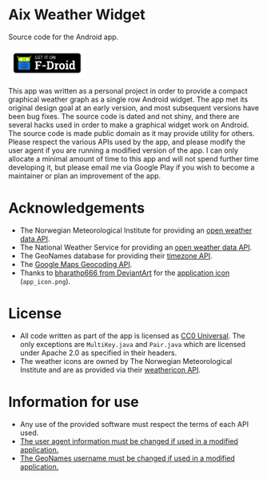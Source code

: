 # Aix Weather Widget

Source code for the Android app.

[<img src="metadata/en_fdroid.png" height="60" alt="Get it on F-Droid">](https://f-droid.org/packages/net.veierland.aix/)

This app was written as a personal project in order to provide a compact graphical weather graph as a single row Android widget. The app met its original design goal at an early version, and most subsequent versions have been bug fixes. The source code is dated and not shiny, and there are several hacks used in order to make a graphical widget work on Android. The source code is made public domain as it may provide utility for others. Please respect the various APIs used by the app, and please modify the user agent if you are running a modified version of the app. I can only allocate a minimal amount of time to this app and will not spend further time developing it, but please email me via Google Play if you wish to become a maintainer or plan an improvement of the app.

# Acknowledgements

* The Norwegian Meteorological Institute for providing an [open weather data API](https://api.met.no/#english).
* The National Weather Service for providing an [open weather data API](https://graphical.weather.gov/xml/rest.php).
* The GeoNames database for providing their [timezone API](http://www.geonames.org/export/web-services.html#timezone).
* The [Google Maps Geocoding API](https://developers.google.com/maps/documentation/geocoding/intro).
* Thanks to [bharathp666 from DeviantArt](http://bharathp666.deviantart.com/) for the [application icon](http://bharathp666.deviantart.com/art/Android-Weather-Icons-180719113) (`app_icon.png`).

# License

* All code written as part of the app is licensed as [CC0 Universal](https://creativecommons.org/publicdomain/zero/1.0/). The only exceptions are `MultiKey.java` and `Pair.java` which are licensed under Apache 2.0 as specified in their headers.
* The weather icons are owned by The Norwegian Meteorological Institute and are as provided via their [weathericon API](https://api.met.no/weatherapi/weathericon/2.0/documentation).

# Information for use

* Any use of the provided software must respect the terms of each API used.
* [The user agent information must be changed if used in a modified application.](https://github.com/pveierland/aix-weather-widget/blob/master/Aix/src/net/veierland/aix/AixUtils.java#L491)
* [The GeoNames username must be changed if used in a modified application.](https://github.com/pveierland/aix-weather-widget/blob/master/Aix/src/net/veierland/aix/data/AixGeoNamesData.java#L62)
